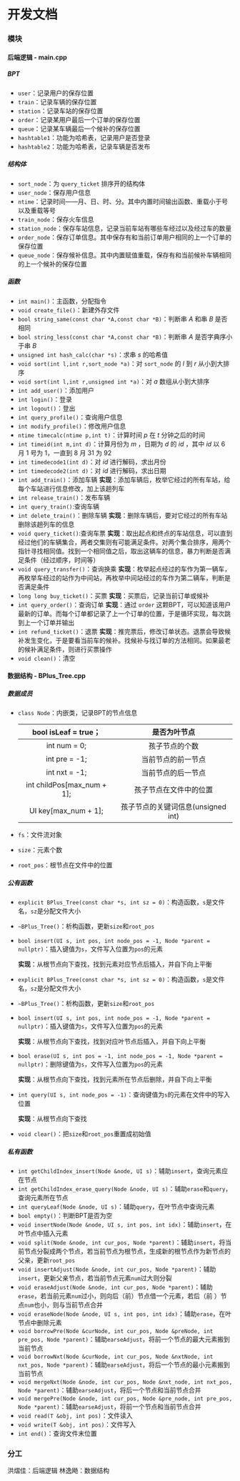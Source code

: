 # 开发文档

### 模块

#### 后端逻辑 - main.cpp

##### BPT

+ `user`：记录用户的保存位置
+ `train`：记录车辆的保存位置
+ `station`：记录车站的保存位置
+ `order`：记录某用户最后一个订单的保存位置
+ `queue`：记录某车辆最后一个候补的保存位置
+ `hashtable1`：功能为哈希表，记录用户是否登录
+ `hashtable2`：功能为哈希表，记录车辆是否发布

##### 结构体

+ `sort_node`：为 `query_ticket` 排序开的结构体
+ `user_node`：保存用户信息
+ `ntime`：记录时间——月、日、时、分。其中内置时间输出函数、重载小于号以及重载等号
+ `train_node`：保存火车信息
+ `station_node`：保存车站信息，记录当前车站有哪些车经过以及经过车的数量
+ `order_node`：保存订单信息。其中保存有和当前订单用户相同的上一个订单的保存位置
+ `queue_node`：保存候补信息。其中内置赋值重载，保存有和当前候补车辆相同的上一个候补的保存位置

##### 函数

+ `int main()`：主函数，分配指令
+ `void create_file()`：新建外存文件
+ `bool string_same(const char *A,const char *B)`：判断串 $A$ 和串 $B$ 是否相同
+ `bool string_less(const char *A,const char *B)`：判断串 $A$ 是否字典序小于串 $B$
+ `unsigned int hash_calc(char *s)`：求串 $s$ 的哈希值
+ `void sort(int l,int r,sort_node *a)`：对 `sort_node` 的 $l$ 到 $r$ 从小到大排序
+ `void sort(int l,int r,unsigned int *a)`：对 $a$ 数组从小到大排序
+ `int add_user()`：添加用户
+ `int login()`：登录
+ `int logout()`：登出
+ `int query_profile()`：查询用户信息
+ `int modify_profile()`：修改用户信息
+ `ntime timecalc(ntime p,int t)`：计算时间 $p$ 在 $t$ 分钟之后的时间
+ `int timeid(int m,int d)`：计算月份为 $m$ ，日期为 $d$ 的 $id$ ，其中 $id$ 以 $6$ 月 $1$ 号为 $1$，一直到 $8$ 月 $31$ 为 $92$
+ `int timedecode1(int d)`：对 $id$ 进行解码，求出月份
+ `int timedecode2(int d)`：对 $id$ 进行解码，求出日期
+ `int add_train()`：添加车辆
**实现**：添加车辆后，枚举它经过的所有车站，给每个车站进行信息修改，加上该趟列车
+ `int release_train()`：发布车辆
+ `int query_train()`:查询车辆
+ `int delete_train()`：删除车辆
**实现**：删除车辆后，要对它经过的所有车站删除该趟列车的信息
+ `void query_ticket()`:查询车票
**实现**：取出起点和终点的车站信息，可以直到经过他们的车辆集合，两者交集则有可能满足条件。对两个集合排序，用两个指针寻找相同值。找到一个相同值之后，取出这辆车的信息，暴力判断是否满足条件（经过顺序，时间等）
+ `void query_transfer()`：查询换乘
**实现**：枚举起点经过的车作为第一辆车，再枚举车经过的站作为中间站，再枚举中间站经过的车作为第二辆车，判断是否满足条件
+ `long long buy_ticket()`：买票
**实现**：买票后，记录当前订单或候补
+ `int query_order()`：查询订单
**实现**：通过 `order` 这颗BPT，可以知道该用户最新的订单。而每个订单都记录了上一个订单的位置，于是循环实现，每次跳到上一个订单并输出
+ `int refund_ticket()`：退票
**实现**：推完票后，修改订单状态。退票会导致候补发生变化，于是要看当前车的候补。找候补与找订单的方法相同。如果最老的候补满足条件，则进行买票操作
+ `void clean()`：清空

#### 数据结构 - BPlus_Tree.cpp

##### 数据成员

+ `class Node`：内嵌类，记录BPT的节点信息

  |    bool isLeaf = true；    |            是否为叶节点            |
  | :------------------------: | :--------------------------------: |
  |        int num = 0;        |           孩子节点的个数           |
  |       int pre = -1;        |         当前节点的前一节点         |
  |       int nxt = -1;        |         当前节点的后一节点         |
  | int childPos[max_num + 1]; |       孩子节点在文件中的位置       |
  |    UI key[max_num + 1];    | 孩子节点的关键词信息(unsigned int) |


+ `fs`：文件流对象
+ `size`：元素个数
+ `root_pos`：根节点在文件中的位置

##### 公有函数

+ `explicit BPlus_Tree(const char *s, int sz = 0)`：构造函数，`s`是文件名，`sz`是分配文件大小

+ `~BPlus_Tree()`：析构函数，更新`size`和`root_pos`

+ `bool insert(UI s, int pos, int node_pos = -1, Node *parent = nullptr)`：插入键值为`s`，文件写入位置为`pos`的元素

  **实现**：从根节点向下查找，找到元素对应节点后插入，并自下向上平衡

+ `explicit BPlus_Tree(const char *s, int sz = 0)`：构造函数，`s`是文件名，`sz`是分配文件大小

+ `~BPlus_Tree()`：析构函数，更新`size`和`root_pos`

+ `bool insert(UI s, int pos, int node_pos = -1, Node *parent = nullptr)`：插入键值为`s`，文件写入位置为`pos`的元素

  **实现**：从根节点向下查找，找到对应叶节点后插入，并自下向上平衡

+ `bool erase(UI s, int pos = -1, int node_pos = -1, Node *parent = nullptr)`：删除键值为`s`，文件写入位置为`pos`的元素

  **实现**：从根节点向下查找，找到元素所在节点后删除，并自下向上平衡

+ `int query(UI s, int node_pos = -1)`：查询键值为`s`的元素在文件中的写入位置

  **实现**：从根节点向下查找

+ `void clear()`：把`size`和`root_pos`重置成初始值

##### 私有函数

+ `int getChildIndex_insert(Node &node, UI s)`：辅助`insert`，查询元素应在节点
+ `int getChildIndex_erase_query(Node &node, UI s)`：辅助`erase`和`query`，查询元素所在节点
+ `int queryLeaf(Node &node, UI s)`：辅助`query`，在叶节点中查询元素
+ `bool empty()`：判断BPT是否为空
+ `void insertNode(Node &node, UI s, int pos, int idx)`：辅助`insert`，在叶节点中插入元素
+ `void split(Node &node, int cur_pos, Node *parent)`：辅助`insert`，将当前节点分裂成两个节点，若当前节点为根节点，生成新的根节点作为新节点的父亲，更新`root_pos`
+ `void insertAdjust(Node &node, int cur_pos, Node *parent)`：辅助`insert`，更新父亲节点，若当前节点元素`num`过大则分裂
+ `void eraseAdjust(Node &node, int cur_pos, Node *parent)`：辅助`erase`，若当前元素`num`过小，则向后（前）节点借一个元素，若后（前 ）节点`num`也小，则与当前节点合并
+ `void eraseNode(Node &node, UI s, int pos, int idx)`：辅助`erase`，在叶节点中删除元素
+ `void borrowPre(Node &curNode, int cur_pos, Node &preNode, int pre_pos, Node *parent)`：辅助`earseAdjust`，将前一个节点的最大元素搬到当前节点
+ `void borrowNxt(Node &curNode, int cur_pos, Node &nxtNode, int nxt_pos, Node *parent)`：辅助`earseAdjust`，将后一个节点的最小元素搬到当前节点
+ `void mergeNxt(Node &node, int cur_pos, Node &nxt_node, int nxt_pos, Node *parent)`：辅助`earseAdjust`，将后一个节点和当前节点合并
+ `void mergePre(Node &node, int cur_pos, Node &pre_node, int pre_pos, Node *parent)`：辅助`earseAdjust`，将前一个节点和当前节点合并
+ `void read(T &obj, int pos)`：文件读入
+ `void write(T &obj, int pos)`：文件写入
+ `int end()`：查询文件末位置

### 分工

洪熠佳：后端逻辑
林逸飏：数据结构